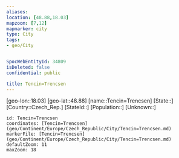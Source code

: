 ```yaml
---
aliases: 
location: [48.88,18.03]
mapzoom: [7,12] 
mapmarker: city 
type: City
tags:
- geo/City


SpocWebEntityId: 34809
isDeleted: false
confidential: public

title: Tencin=Trencsen
---
```

[geo-lon::18.03]
[geo-lat::48.88]
[name::Tencin=Trencsen]
[State::]
[Country::Czech_Rep.]
[StateId::]
[Population::]
[Unknown::]


```leaflet
id: Tencin=Trencsen
coordinates: [Tencin=Trencsen](geo/Continent/Europe/Czech_Republic/City/Tencin=Trencsen.md)
markerFile: [Tencin=Trencsen](geo/Continent/Europe/Czech_Republic/City/Tencin=Trencsen.md)
defaultZoom: 11 
maxZoom: 18
```


